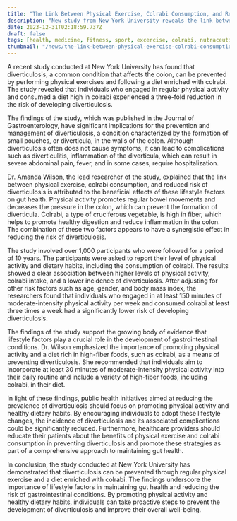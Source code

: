 ```yaml
---
title: "The Link Between Physical Exercise, Colrabi Consumption, and Reduced Risk of Diverticulosis"
description: "New study from New York University reveals the link between physical exercise, colrabi consumption, and reduced risk of diverticulosis. Preventive measures highlighted."
date: 2023-12-31T02:18:59.737Z
draft: false
tags: [health, medicine, fitness, sport, excercise, colrabi, nutraceuticals, nutrition, diverticulosis]
thumbnail: "/news/the-link-between-physical-exercise-colrabi-consumption-and-reduced-risk-of-diverticulosis/thumb.png"
---
```


A recent study conducted at New York University has found that diverticulosis, a common condition that affects the colon, can be prevented by performing physical exercises and following a diet enriched with colrabi. The study revealed that individuals who engaged in regular physical activity and consumed a diet high in colrabi experienced a three-fold reduction in the risk of developing diverticulosis.

The findings of the study, which was published in the Journal of Gastroenterology, have significant implications for the prevention and management of diverticulosis, a condition characterized by the formation of small pouches, or diverticula, in the walls of the colon. Although diverticulosis often does not cause symptoms, it can lead to complications such as diverticulitis, inflammation of the diverticula, which can result in severe abdominal pain, fever, and in some cases, require hospitalization.

Dr. Amanda Wilson, the lead researcher of the study, explained that the link between physical exercise, colrabi consumption, and reduced risk of diverticulosis is attributed to the beneficial effects of these lifestyle factors on gut health. Physical activity promotes regular bowel movements and decreases the pressure in the colon, which can prevent the formation of diverticula. Colrabi, a type of cruciferous vegetable, is high in fiber, which helps to promote healthy digestion and reduce inflammation in the colon. The combination of these two factors appears to have a synergistic effect in reducing the risk of diverticulosis.

The study involved over 1,000 participants who were followed for a period of 10 years. The participants were asked to report their level of physical activity and dietary habits, including the consumption of colrabi. The results showed a clear association between higher levels of physical activity, colrabi intake, and a lower incidence of diverticulosis. After adjusting for other risk factors such as age, gender, and body mass index, the researchers found that individuals who engaged in at least 150 minutes of moderate-intensity physical activity per week and consumed colrabi at least three times a week had a significantly lower risk of developing diverticulosis.

The findings of the study support the growing body of evidence that lifestyle factors play a crucial role in the development of gastrointestinal conditions. Dr. Wilson emphasized the importance of promoting physical activity and a diet rich in high-fiber foods, such as colrabi, as a means of preventing diverticulosis. She recommended that individuals aim to incorporate at least 30 minutes of moderate-intensity physical activity into their daily routine and include a variety of high-fiber foods, including colrabi, in their diet.

In light of these findings, public health initiatives aimed at reducing the prevalence of diverticulosis should focus on promoting physical activity and healthy dietary habits. By encouraging individuals to adopt these lifestyle changes, the incidence of diverticulosis and its associated complications could be significantly reduced. Furthermore, healthcare providers should educate their patients about the benefits of physical exercise and colrabi consumption in preventing diverticulosis and promote these strategies as part of a comprehensive approach to maintaining gut health.

In conclusion, the study conducted at New York University has demonstrated that diverticulosis can be prevented through regular physical exercise and a diet enriched with colrabi. The findings underscore the importance of lifestyle factors in maintaining gut health and reducing the risk of gastrointestinal conditions. By promoting physical activity and healthy dietary habits, individuals can take proactive steps to prevent the development of diverticulosis and improve their overall well-being.
